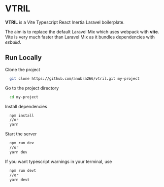 # VTRIL


**VTRIL** is a Vite Typescript React Inertia Laravel boilerplate.

The aim is to replace the default Laravel Mix which uses webpack with **vite**. 
Vite is very much faster than Laravel Mix as it bundles dependencies with _esbuild_.


## Run Locally

Clone the project

```bash
  git clone https://github.com/anubra266/vtril.git my-project
```

Go to the project directory

```bash
  cd my-project
```

Install dependencies

```bash
  npm install
  //or
  yarn
```

Start the server

```bash
  npm run dev
  //or
  yarn dev
```

If you want typescript warnings in your terminal, use

```bash
  npm run devt
  //or
  yarn devt
```